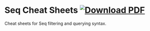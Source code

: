 # Seq Cheat Sheets [![Download PDF](https://img.shields.io/badge/download-pdf-blue.svg)](https://github.com/datalust/seq-cheat-sheets/releases)

Cheat sheets for Seq filtering and querying syntax.

